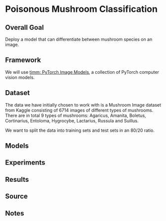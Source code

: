 # Poisonous Mushroom Classification


## Overall Goal

Deploy a model that can differentiate between mushroom species on an image.

## Framework

We will use [timm: PyTorch Image Models]([https://github.com/huggingface/pytorch-image-models?tab=readme-ov-file#awesome-pytorch-resources](https://huggingface.co/docs/timm/index)), a collection of PyTorch computer vision models.

## Dataset

The data we have initially chosen to work with is a Mushroom Image dataset from Kaggle consisting of 6714 images of different types of mushrooms. There are in total 9 types of mushrooms: Agaricus, Amanita, Boletus, Cortinarius, Entoloma, Hygrocybe, Lactarius, Russula and Suillus.

We want to split the data into training sets and test sets in an 80/20 ratio.

## Models

## Experiments

## Results

## Source

## Notes
